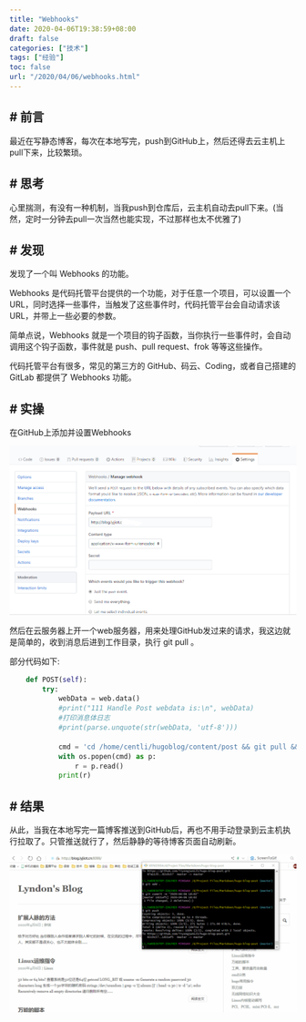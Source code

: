 ```yaml
---
title: "Webhooks"
date: 2020-04-06T19:38:59+08:00
draft: false
categories: ["技术"]
tags: ["经验"]
toc: false
url: "/2020/04/06/webhooks.html"
---
```


## # 前言

最近在写静态博客，每次在本地写完，push到GitHub上，然后还得去云主机上pull下来，比较繁琐。

## # 思考

心里揣测，有没有一种机制，当我push到仓库后，云主机自动去pull下来。(当然，定时一分钟去pull一次当然也能实现，不过那样也太不优雅了)

## # 发现

发现了一个叫 Webhooks 的功能。

Webhooks 是代码托管平台提供的一个功能，对于任意一个项目，可以设置一个URL，同时选择一些事件，当触发了这些事件时，代码托管平台会自动请求该URL，并带上一些必要的参数。

简单点说，Webhooks 就是一个项目的钩子函数，当你执行一些事件时，会自动调用这个钩子函数，事件就是 push、pull request、frok 等等这些操作。

代码托管平台有很多，常见的第三方的 GitHub、码云、Coding，或者自己搭建的 GitLab 都提供了 Webhooks 功能。

## # 实操

在GitHub上添加并设置Webhooks

![webhooks](/images/webhooks.png)

然后在云服务器上开一个web服务器，用来处理GitHub发过来的请求，我这边就是简单的，收到消息后进到工作目录，执行 git pull 。

部分代码如下:

```python
    def POST(self):
        try:
            webData = web.data()
            #print("111 Handle Post webdata is:\n", webData)
            #打印消息体日志
            #print(parse.unquote(str(webData, 'utf-8')))
        
            cmd = 'cd /home/centli/hugoblog/content/post && git pull && rsync -a images ../../static/ && rsync -a files ../../static/'
            with os.popen(cmd) as p:
                r = p.read()
            print(r)

```



## # 结果

从此，当我在本地写完一篇博客推送到GitHub后，再也不用手动登录到云主机执行拉取了。只管推送就行了，然后静静的等待博客页面自动刷新。

![webhooks](/images/webhooks.gif)
